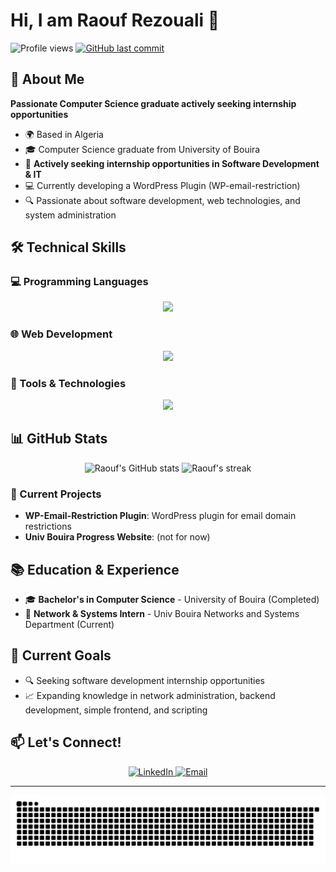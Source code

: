 # Hi, I am Raouf Rezouali 👋

<p>
  <img src="https://komarev.com/ghpvc/?username=RezoualiRaouf&label=Profile%20views&color=0e75b6&style=flat" alt="Profile views"/>
  <a href="https://github.com/RezoualiRaouf">
    <img src="https://img.shields.io/github/last-commit/RezoualiRaouf/RezoualiRaouf?style=flat-square&logo=github&logoColor=white" alt="GitHub last commit"/>
  </a>
</p>

## 💫 About Me

**Passionate Computer Science graduate actively seeking internship opportunities**

- 🌍 Based in Algeria
- 🎓 Computer Science graduate from University of Bouira
- 💼 **Actively seeking internship opportunities in Software Development & IT**
- 💻 Currently developing a WordPress Plugin (WP-email-restriction)
- 🔍 Passionate about software development, web technologies, and system administration

## 🛠️ Technical Skills

### 💻 Programming Languages
<p align="center">
  <img src="https://skillicons.dev/icons?i=c,py,js,php,bash,powershell" />
</p>

### 🌐 Web Development
<p align="center">
  <img src="https://skillicons.dev/icons?i=html,css,wordpress" />
</p>

### 🔧 Tools & Technologies
<p align="center">
  <img src="https://skillicons.dev/icons?i=docker,git,github,linux,arch,vim,neovim,mysql,sqlite,vscode" />
</p>

## 📊 GitHub Stats

<div align="center">
  <img src="https://github-readme-stats.vercel.app/api?username=RezoualiRaouf&show_icons=true&count_private=true&title_color=f97316&text_color=ffffff&icon_color=facc15&bg_color=27272a&hide_border=true" alt="Raouf's GitHub stats" height="170"/>
  <img src="https://github-readme-streak-stats.herokuapp.com/?user=RezoualiRaouf&stroke=ffffff&background=27272a&ring=f97316&fire=f97316&currStreakNum=ffffff&currStreakLabel=f97316&sideNums=ffffff&sideLabels=ffffff&dates=ffffff&hide_border=true" alt="Raouf's streak" height="170"/>
</div>

### 🚀 Current Projects
- **WP-Email-Restriction Plugin**: WordPress plugin for email domain restrictions
- **Univ Bouira Progress Website**: (not for now)

## 📚 Education & Experience

- 🎓 **Bachelor's in Computer Science** - University of Bouira (Completed)
- 💼 **Network & Systems Intern** - Univ Bouira Networks and Systems Department (Current)

## 🎯 Current Goals

- 🔍 Seeking software development internship opportunities
- 📈 Expanding knowledge in network administration, backend development, simple frontend, and scripting

## 📫 Let's Connect!

<p align="center">
  <a href="https://www.linkedin.com/in/raoufrezouali" target="_blank">
    <img src="https://img.shields.io/badge/-LinkedIn-0077B5?style=for-the-badge&logo=Linkedin&logoColor=white" alt="LinkedIn"/>
  </a>
  <a href="mailto:raouf.rezouali@univ-bouira.dz" target="_blank">
    <img src="https://img.shields.io/badge/-Email-D14836?style=for-the-badge&logo=Gmail&logoColor=white" alt="Email"/>
  </a>
</p>

---

<div align="center">
  
![Snake animation](https://github.com/RezoualiRaouf/RezoualiRaouf/blob/output/github-contribution-grid-snake.svg)
